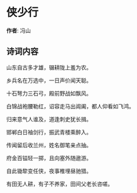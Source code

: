 # 侠少行

**作者**: 冯山

## 诗词内容

山东自古多才雄，辍耕陇上羞为农。

乡兵名在万选中，一日声价闻天聪。

十石弩力三石弓，殿前野战如飘风。

白锦战袍腰勒红，诏容走马出阊阖，都人仰看如飞鸿。

归来意气人谁及，道逢刺史犹长揖。

邯郸白日袖剑行，振武青楼乘醉入。

传闻留后收兰州，姓名御笔亲点抽。

府金百镒轻一掷，且向塞外随遨游。

自此锄犂变任侠，夜事椎埋昼驰猎。

有田无人耕，有子不养家，田间父老长咨嗟。


